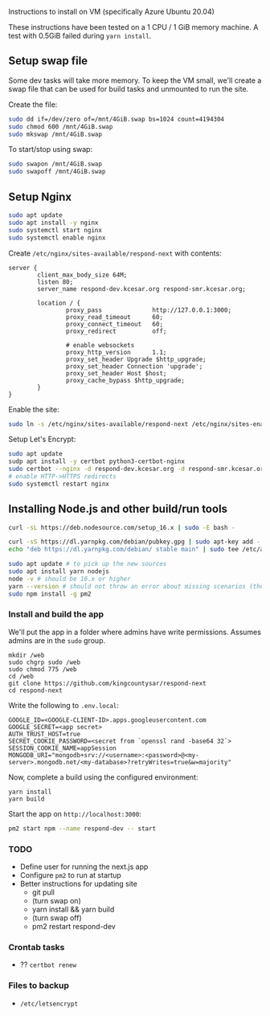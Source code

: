 Instructions to install on VM (specifically Azure Ubuntu 20.04)

These instructions have been tested on a 1 CPU / 1 GiB memory machine. A test with 0.5GiB failed during `yarn install`.

## Setup swap file
Some dev tasks will take more memory. To keep the VM small, we'll create a swap file that can be used for build tasks and unmounted to run the site.

Create the file:
```bash
sudo dd if=/dev/zero of=/mnt/4GiB.swap bs=1024 count=4194304
sudo chmod 600 /mnt/4GiB.swap
sudo mkswap /mnt/4GiB.swap
```

To start/stop using swap:
```bash
sudo swapon /mnt/4GiB.swap
sudo swapoff /mnt/4GiB.swap
```

## Setup Nginx
```bash
sudo apt update
sudo apt install -y nginx
sudo systemctl start nginx
sudo systemctl enable nginx
```

Create `/etc/nginx/sites-available/respond-next` with contents:
```
server {
        client_max_body_size 64M;
        listen 80;
        server_name respond-dev.kcesar.org respond-smr.kcesar.org;

        location / {
                proxy_pass              http://127.0.0.1:3000;
                proxy_read_timeout      60;
                proxy_connect_timeout   60;
                proxy_redirect          off;

                # enable websockets
                proxy_http_version      1.1;
                proxy_set_header Upgrade $http_upgrade;
                proxy_set_header Connection 'upgrade';
                proxy_set_header Host $host;
                proxy_cache_bypass $http_upgrade;
        }
}
```

Enable the site:
```bash
sudo ln -s /etc/nginx/sites-available/respond-next /etc/nginx/sites-enabled/
```

Setup Let's Encrypt:
```bash
sudo apt update
sudp apt install -y certbot python3-certbot-nginx
sudo certbot --nginx -d respond-dev.kcesar.org -d respond-smr.kcesar.org -d respond-4x4.kcesar.org
# enable HTTP->HTTPS redirects
sudo systemctl restart nginx
```

## Installing Node.js and other build/run tools
```bash
curl -sL https://deb.nodesource.com/setup_16.x | sudo -E bash -

curl -sS https://dl.yarnpkg.com/debian/pubkey.gpg | sudo apt-key add -
echo "deb https://dl.yarnpkg.com/debian/ stable main" | sudo tee /etc/apt/sources.list.d/yarn.list

sudo apt update # to pick up the new sources
sudo apt install yarn nodejs
node -v # should be 16.x or higher
yarn --version # should not throw an error about missing scenarios (there's another yarn command in default Ubuntu)
sudo npm install -g pm2
 ```

 ### Install and build the app
 We'll put the app in a folder where admins have write permissions. Assumes admins are in the `sudo` group.
 ```
 mkdir /web
 sudo chgrp sudo /web
 sudo chmod 775 /web
 cd /web
 git clone https://github.com/kingcountysar/respond-next
 cd respond-next
 ```

Write the following to `.env.local`:
```
GOOGLE_ID=<GOOGLE-CLIENT-ID>.apps.googleusercontent.com
GOOGLE_SECRET=<app secret>
AUTH_TRUST_HOST=true
SECRET_COOKIE_PASSWORD=<secret from `openssl rand -base64 32`>
SESSION_COOKIE_NAME=appSession
MONGODB_URI="mongodb+srv://<username>:<password>@<my-server>.mongodb.net/<my-database>?retryWrites=true&w=majority"
```

Now, complete a build using the configured environment:
 ```
 yarn install
 yarn build
 ```

 Start the app on `http://localhost:3000`:
 ```bash
 pm2 start npm --name respond-dev -- start
 ```

### TODO
- Define user for running the next.js app
- Configure `pm2` to run at startup
- Better instructions for updating site
  - git pull
  - (turn swap on)
  - yarn install && yarn build
  - (turn swap off)
  - pm2 restart respond-dev


### Crontab tasks
- ?? `certbot renew`

### Files to backup
- `/etc/letsencrypt`